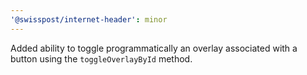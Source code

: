 ```yaml
---
'@swisspost/internet-header': minor
---
```


Added ability to toggle programmatically an overlay associated with a button using the `toggleOverlayById` method.
